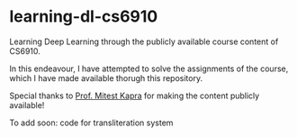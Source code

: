 # learning-dl-cs6910
Learning Deep Learning through the publicly available course content of CS6910.

In this endeavour, I have attempted to solve the assignments of the course, which I have made available thorugh this repository.

Special thanks to [Prof. Mitest Kapra](http://www.cse.iitm.ac.in/~miteshk/) for making the content publicly available!

To add soon: code for transliteration system
